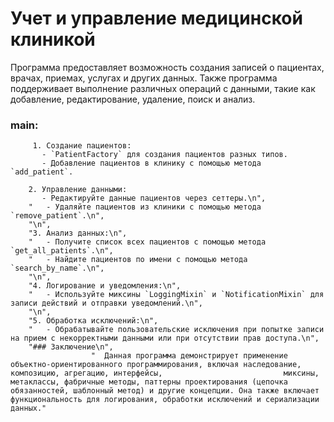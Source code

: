 # Учет и управление медицинской клиникой 
Программа предоставляет возможность создания записей о пациентах, врачах, приемах, услугах и других данных. Также программа поддерживает выполнение различных операций с данными, такие как добавление, редактирование, удаление, поиск и анализ.
### main:
         1. Создание пациентов:
           - `PatientFactory` для создания пациентов разных типов.
           - Добавление пациентов в клинику с помощью метода `add_patient`.
        
        2. Управление данными:
           - Редактируйте данные пациентов через сеттеры.\n",
        "   - Удаляйте пациентов из клиники с помощью метода `remove_patient`.\n",
        "\n",
        "3. Анализ данных:\n",
        "   - Получите список всех пациентов с помощью метода `get_all_patients`.\n",
        "   - Найдите пациентов по имени с помощью метода `search_by_name`.\n",
        "\n",
        "4. Логирование и уведомления:\n",
        "   - Используйте миксины `LoggingMixin` и `NotificationMixin` для записи действий и отправки уведомлений.\n",
        "\n",
        "5. Обработка исключений:\n",
        "   - Обрабатывайте пользовательские исключения при попытке записи на прием с некорректными данными или при отсутствии прав доступа.\n",
        "### Заключение\n",
                      "  Данная программа демонстрирует применение объектно-ориентированного программирования, включая наследование, композицию, агрегацию, интерфейсы,                           миксины, метаклассы, фабричные методы, паттерны проектирования (цепочка обязанностей, шаблонный метод) и другие концепции. Она также включает                            функциональность для логирования, обработки исключений и сериализации данных."
